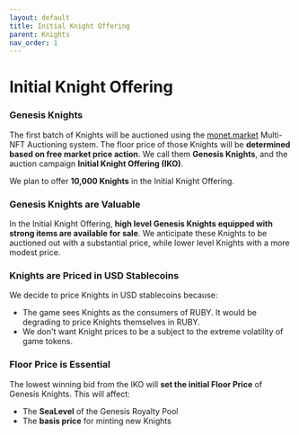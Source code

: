 ```yaml
---
layout: default
title: Initial Knight Offering
parent: Knights
nav_order: 1
---
```


# Initial Knight Offering

### Genesis Knights

The first batch of Knights will be auctioned using the [monet.market](https://monet.market/) Multi-NFT Auctioning system. The floor price of those Knights will be **determined based on free market price action**. We call them **Genesis Knights**, and the auction campaign **Initial Knight Offering (IKO)**.

We plan to offer **10,000 Knights** in the Initial Knight Offering.

### Genesis Knights are Valuable

In the Initial Knight Offering, **high level Genesis Knights equipped with strong items are available for sale**. We anticipate these Knights to be auctioned out with a substantial price, while lower level Knights with a more modest price.

### Knights are Priced in USD Stablecoins

We decide to price Knights in USD stablecoins because:

* The game sees Knights as the consumers of RUBY. It would be degrading to price Knights themselves in RUBY.
* We don't want Knight prices to be a subject to the extreme volatility of game tokens.

### Floor Price is Essential

The lowest winning bid from the IKO will **set the initial Floor Price** of Genesis Knights. This will affect:

* The **SeaLevel** of the Genesis Royalty Pool
* The **basis price** for minting new Knights

